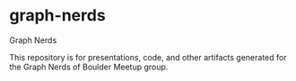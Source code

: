 graph-nerds
===========

Graph Nerds

This repository is for presentations, code, and other artifacts generated for the Graph Nerds of Boulder Meetup group.